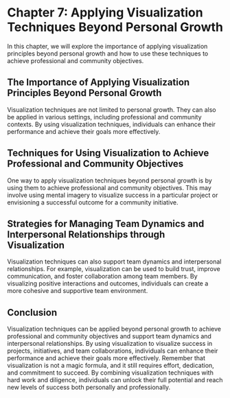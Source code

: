 Chapter 7: Applying Visualization Techniques Beyond Personal Growth
===================================================================

In this chapter, we will explore the importance of applying visualization principles beyond personal growth and how to use these techniques to achieve professional and community objectives.

The Importance of Applying Visualization Principles Beyond Personal Growth
--------------------------------------------------------------------------

Visualization techniques are not limited to personal growth. They can also be applied in various settings, including professional and community contexts. By using visualization techniques, individuals can enhance their performance and achieve their goals more effectively.

Techniques for Using Visualization to Achieve Professional and Community Objectives
-----------------------------------------------------------------------------------

One way to apply visualization techniques beyond personal growth is by using them to achieve professional and community objectives. This may involve using mental imagery to visualize success in a particular project or envisioning a successful outcome for a community initiative.

Strategies for Managing Team Dynamics and Interpersonal Relationships through Visualization
-------------------------------------------------------------------------------------------

Visualization techniques can also support team dynamics and interpersonal relationships. For example, visualization can be used to build trust, improve communication, and foster collaboration among team members. By visualizing positive interactions and outcomes, individuals can create a more cohesive and supportive team environment.

Conclusion
----------

Visualization techniques can be applied beyond personal growth to achieve professional and community objectives and support team dynamics and interpersonal relationships. By using visualization to visualize success in projects, initiatives, and team collaborations, individuals can enhance their performance and achieve their goals more effectively. Remember that visualization is not a magic formula, and it still requires effort, dedication, and commitment to succeed. By combining visualization techniques with hard work and diligence, individuals can unlock their full potential and reach new levels of success both personally and professionally.

